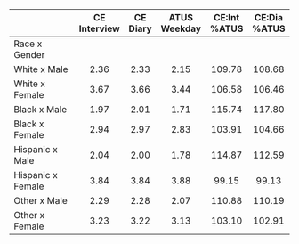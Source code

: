 
|                      | CE<br>Interview |  CE<br>Diary | ATUS<br>Weekday | CE:Int<br>%ATUS | CE:Dia<br>%ATUS |
| -------------------- | :----------: | :----------: | :----------: | :----------: | :----------: |
| Race x Gender        |              |              |              |              |              |
| White x Male         |         2.36 |         2.33 |         2.15 |       109.78 |       108.68 |
| White x Female       |         3.67 |         3.66 |         3.44 |       106.58 |       106.46 |
| Black x Male         |         1.97 |         2.01 |         1.71 |       115.74 |       117.80 |
| Black x Female       |         2.94 |         2.97 |         2.83 |       103.91 |       104.66 |
| Hispanic x Male      |         2.04 |         2.00 |         1.78 |       114.87 |       112.59 |
| Hispanic x Female    |         3.84 |         3.84 |         3.88 |        99.15 |        99.13 |
| Other x Male         |         2.29 |         2.28 |         2.07 |       110.88 |       110.19 |
| Other x Female       |         3.23 |         3.22 |         3.13 |       103.10 |       102.91 |

